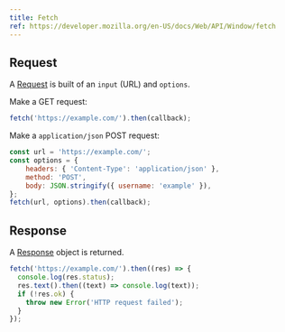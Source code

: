 ```yaml
---
title: Fetch
ref: https://developer.mozilla.org/en-US/docs/Web/API/Window/fetch
---
```


## Request

A [Request](https://developer.mozilla.org/en-US/docs/Web/API/Request/Request)
is built of an `input` (URL) and `options`.

Make a GET request:

```js
fetch('https://example.com/').then(callback);
```

Make a `application/json` POST request:

```js
const url = 'https://example.com/';
const options = {
    headers: { 'Content-Type': 'application/json' },
    method: 'POST',
    body: JSON.stringify({ username: 'example' }),
};
fetch(url, options).then(callback);
```

## Response

A [Response](https://developer.mozilla.org/en-US/docs/Web/API/Response)
object is returned.

```js
fetch('https://example.com/').then((res) => {
  console.log(res.status);
  res.text().then((text) => console.log(text));
  if (!res.ok) {
    throw new Error('HTTP request failed');
  }
});
```

